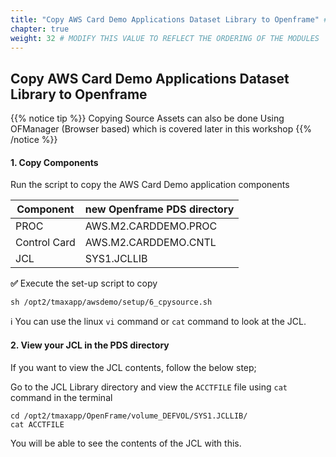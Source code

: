 ```yaml
---
title: "Copy AWS Card Demo Applications Dataset Library to Openframe" # MODIFY THIS TITLE
chapter: true
weight: 32 # MODIFY THIS VALUE TO REFLECT THE ORDERING OF THE MODULES
---
```


## Copy AWS Card Demo Applications Dataset Library to Openframe


{{% notice tip %}}
Copying Source Assets can also be done Using OFManager (Browser based) which is covered later in this workshop
{{% /notice %}}

#### 1. Copy Components

Run the script to copy the AWS Card Demo application components 

| Component      | new Openframe PDS directory              |
| -------------  |:-------------                            | 
| PROC           | AWS.M2.CARDDEMO.PROC                     |
| Control Card   | AWS.M2.CARDDEMO.CNTL                     |
| JCL            | SYS1.JCLLIB                              |


**:white_check_mark:** Execute the set-up script to copy   

```shell
sh /opt2/tmaxapp/awsdemo/setup/6_cpysource.sh
```

:information_source: You can use the linux `vi` command or `cat` command to look at the JCL. 

#### 2. View your JCL in the PDS directory 

If you want to view the JCL contents, follow the below step; 

Go to the JCL Library directory and view the `ACCTFILE` file using `cat` command in the terminal

```shell
cd /opt2/tmaxapp/OpenFrame/volume_DEFVOL/SYS1.JCLLIB/
cat ACCTFILE
```

You will be able to see the contents of the JCL with this.